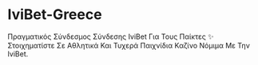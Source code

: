 # IviBet-Greece
Πραγματικός Σύνδεσμος Σύνδεσης IviBet Για Τους Παίκτες ✨ Στοιχηματίστε Σε Αθλητικά Και Τυχερά Παιχνίδια Καζίνο Νόμιμα Με Την IviBet.

